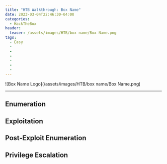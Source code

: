 ```yaml
---
title: "HTB Walkthrough: Box Name"
date: 2023-03-04T22:46:30-04:00 
categories:
  - HackTheBox
header:
  teaser: /assets/images/HTB/box name/Box Name.png
tags:
  - Easy
  - 
  -
  -
  -
  -
  -
---
```


![Box Name Logo](/assets/images/HTB/box name/Box Name.png)  

---  

## Enumeration  



## Exploitation  



## Post-Exploit Enumeration  



## Privilege Escalation  


